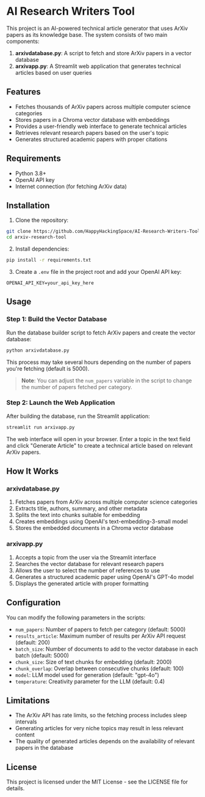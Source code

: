 # AI Research Writers Tool

This project is an AI-powered technical article generator that uses ArXiv papers as its knowledge base. The system consists of two main components:

1. **arxivdatabase.py**: A script to fetch and store ArXiv papers in a vector database
2. **arxivapp.py**: A Streamlit web application that generates technical articles based on user queries

## Features

- Fetches thousands of ArXiv papers across multiple computer science categories
- Stores papers in a Chroma vector database with embeddings
- Provides a user-friendly web interface to generate technical articles
- Retrieves relevant research papers based on the user's topic
- Generates structured academic papers with proper citations

## Requirements

- Python 3.8+
- OpenAI API key
- Internet connection (for fetching ArXiv data)

## Installation

1. Clone the repository:
```bash
git clone https://github.com/HappyHackingSpace/AI-Research-Writers-Tool.git
cd arxiv-research-tool
```

2. Install dependencies:
```bash
pip install -r requirements.txt
```

3. Create a `.env` file in the project root and add your OpenAI API key:
```
OPENAI_API_KEY=your_api_key_here
```

## Usage

### Step 1: Build the Vector Database

Run the database builder script to fetch ArXiv papers and create the vector database:

```bash
python arxivdatabase.py
```

This process may take several hours depending on the number of papers you're fetching (default is 5000).

> **Note**: You can adjust the `num_papers` variable in the script to change the number of papers fetched per category.

### Step 2: Launch the Web Application

After building the database, run the Streamlit application:

```bash
streamlit run arxivapp.py
```

The web interface will open in your browser. Enter a topic in the text field and click "Generate Article" to create a technical article based on relevant ArXiv papers.

## How It Works

### arxivdatabase.py

1. Fetches papers from ArXiv across multiple computer science categories
2. Extracts title, authors, summary, and other metadata
3. Splits the text into chunks suitable for embedding
4. Creates embeddings using OpenAI's text-embedding-3-small model
5. Stores the embedded documents in a Chroma vector database

### arxivapp.py

1. Accepts a topic from the user via the Streamlit interface
2. Searches the vector database for relevant research papers
3. Allows the user to select the number of references to use
4. Generates a structured academic paper using OpenAI's GPT-4o model
5. Displays the generated article with proper formatting

## Configuration

You can modify the following parameters in the scripts:

- `num_papers`: Number of papers to fetch per category (default: 5000)
- `results_article`: Maximum number of results per ArXiv API request (default: 200)
- `batch_size`: Number of documents to add to the vector database in each batch (default: 5000)
- `chunk_size`: Size of text chunks for embedding (default: 2000)
- `chunk_overlap`: Overlap between consecutive chunks (default: 100)
- `model`: LLM model used for generation (default: "gpt-4o")
- `temperature`: Creativity parameter for the LLM (default: 0.4)

## Limitations

- The ArXiv API has rate limits, so the fetching process includes sleep intervals
- Generating articles for very niche topics may result in less relevant content
- The quality of generated articles depends on the availability of relevant papers in the database

## License

This project is licensed under the MIT License - see the LICENSE file for details.
